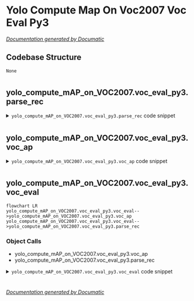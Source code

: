 # Yolo Compute Map On Voc2007 Voc Eval Py3

[_Documentation generated by Documatic_](https://www.documatic.com)

<!---Documatic-section-Codebase Structure-start--->
## Codebase Structure

<!---Documatic-block-system_architecture-start--->
```mermaid
None
```
<!---Documatic-block-system_architecture-end--->

# #
<!---Documatic-section-Codebase Structure-end--->

<!---Documatic-section-yolo_compute_mAP_on_VOC2007.voc_eval_py3.parse_rec-start--->
## yolo_compute_mAP_on_VOC2007.voc_eval_py3.parse_rec

<!---Documatic-section-parse_rec-start--->
<!---Documatic-block-yolo_compute_mAP_on_VOC2007.voc_eval_py3.parse_rec-start--->
<details>
	<summary><code>yolo_compute_mAP_on_VOC2007.voc_eval_py3.parse_rec</code> code snippet</summary>

```python
def parse_rec(filename):
    tree = ET.parse(filename)
    objects = []
    for obj in tree.findall('object'):
        obj_struct = {}
        obj_struct['name'] = obj.find('name').text
        obj_struct['difficult'] = int(obj.find('difficult').text)
        bbox = obj.find('bndbox')
        obj_struct['bbox'] = [int(bbox.find('xmin').text), int(bbox.find('ymin').text), int(bbox.find('xmax').text), int(bbox.find('ymax').text)]
        objects.append(obj_struct)
    return objects
```
</details>
<!---Documatic-block-yolo_compute_mAP_on_VOC2007.voc_eval_py3.parse_rec-end--->
<!---Documatic-section-parse_rec-end--->

# #
<!---Documatic-section-yolo_compute_mAP_on_VOC2007.voc_eval_py3.parse_rec-end--->

<!---Documatic-section-yolo_compute_mAP_on_VOC2007.voc_eval_py3.voc_ap-start--->
## yolo_compute_mAP_on_VOC2007.voc_eval_py3.voc_ap

<!---Documatic-section-voc_ap-start--->
<!---Documatic-block-yolo_compute_mAP_on_VOC2007.voc_eval_py3.voc_ap-start--->
<details>
	<summary><code>yolo_compute_mAP_on_VOC2007.voc_eval_py3.voc_ap</code> code snippet</summary>

```python
def voc_ap(rec, prec, use_07_metric=False):
    if use_07_metric:
        ap = 0.0
        for t in np.arange(0.0, 1.1, 0.1):
            if np.sum(rec >= t) == 0:
                p = 0
            else:
                p = np.max(prec[rec >= t])
            ap = ap + p / 11.0
    else:
        mrec = np.concatenate(([0.0], rec, [1.0]))
        mpre = np.concatenate(([0.0], prec, [0.0]))
        for i in range(mpre.size - 1, 0, -1):
            mpre[i - 1] = np.maximum(mpre[i - 1], mpre[i])
        i = np.where(mrec[1:] != mrec[:-1])[0]
        ap = np.sum((mrec[i + 1] - mrec[i]) * mpre[i + 1])
    return ap
```
</details>
<!---Documatic-block-yolo_compute_mAP_on_VOC2007.voc_eval_py3.voc_ap-end--->
<!---Documatic-section-voc_ap-end--->

# #
<!---Documatic-section-yolo_compute_mAP_on_VOC2007.voc_eval_py3.voc_ap-end--->

<!---Documatic-section-yolo_compute_mAP_on_VOC2007.voc_eval_py3.voc_eval-start--->
## yolo_compute_mAP_on_VOC2007.voc_eval_py3.voc_eval

<!---Documatic-section-voc_eval-start--->
```mermaid
flowchart LR
yolo_compute_mAP_on_VOC2007.voc_eval_py3.voc_eval-->yolo_compute_mAP_on_VOC2007.voc_eval_py3.voc_ap
yolo_compute_mAP_on_VOC2007.voc_eval_py3.voc_eval-->yolo_compute_mAP_on_VOC2007.voc_eval_py3.parse_rec
```

### Object Calls

* yolo_compute_mAP_on_VOC2007.voc_eval_py3.voc_ap
* yolo_compute_mAP_on_VOC2007.voc_eval_py3.parse_rec

<!---Documatic-block-yolo_compute_mAP_on_VOC2007.voc_eval_py3.voc_eval-start--->
<details>
	<summary><code>yolo_compute_mAP_on_VOC2007.voc_eval_py3.voc_eval</code> code snippet</summary>

```python
def voc_eval(detpath, annopath, imagesetfile, classname, cachedir, ovthresh=0.5, use_07_metric=False):
    if not os.path.isdir(cachedir):
        os.mkdir(cachedir)
    cachefile = os.path.join(cachedir, 'annots.pkl')
    with open(imagesetfile, 'r') as f:
        lines = f.readlines()
    imagenames = [x.strip() for x in lines]
    if not os.path.isfile(cachefile):
        recs = {}
        for (i, imagename) in enumerate(imagenames):
            recs[imagename] = parse_rec(annopath.format(imagename))
        with open(cachefile, 'wb') as f:
            cPickle.dump(recs, f)
    else:
        print('!!! cachefile = ', cachefile)
        with open(cachefile, 'rb') as f:
            recs = cPickle.load(f)
    class_recs = {}
    npos = 0
    for imagename in imagenames:
        R = [obj for obj in recs[imagename] if obj['name'] == classname]
        bbox = np.array([x['bbox'] for x in R])
        difficult = np.array([x['difficult'] for x in R]).astype(np.bool)
        det = [False] * len(R)
        npos = npos + sum(~difficult)
        class_recs[imagename] = {'bbox': bbox, 'difficult': difficult, 'det': det}
    detfile = detpath.format(classname)
    with open(detfile, 'r') as f:
        lines = f.readlines()
    splitlines = [x.strip().split(' ') for x in lines]
    image_ids = [x[0] for x in splitlines]
    confidence = np.array([float(x[1]) for x in splitlines])
    BB = np.array([[float(z) for z in x[2:]] for x in splitlines])
    sorted_ind = np.argsort(-confidence)
    sorted_scores = np.sort(-confidence)
    BB = BB[sorted_ind, :]
    image_ids = [image_ids[x] for x in sorted_ind]
    nd = len(image_ids)
    tp = np.zeros(nd)
    fp = np.zeros(nd)
    for d in range(nd):
        R = class_recs[image_ids[d]]
        bb = BB[d, :].astype(float)
        ovmax = -np.inf
        BBGT = R['bbox'].astype(float)
        if BBGT.size > 0:
            ixmin = np.maximum(BBGT[:, 0], bb[0])
            iymin = np.maximum(BBGT[:, 1], bb[1])
            ixmax = np.minimum(BBGT[:, 2], bb[2])
            iymax = np.minimum(BBGT[:, 3], bb[3])
            iw = np.maximum(ixmax - ixmin + 1.0, 0.0)
            ih = np.maximum(iymax - iymin + 1.0, 0.0)
            inters = iw * ih
            uni = (bb[2] - bb[0] + 1.0) * (bb[3] - bb[1] + 1.0) + (BBGT[:, 2] - BBGT[:, 0] + 1.0) * (BBGT[:, 3] - BBGT[:, 1] + 1.0) - inters
            overlaps = inters / uni
            ovmax = np.max(overlaps)
            jmax = np.argmax(overlaps)
        if ovmax > ovthresh:
            if not R['difficult'][jmax]:
                if not R['det'][jmax]:
                    tp[d] = 1.0
                    R['det'][jmax] = 1
                else:
                    fp[d] = 1.0
        else:
            fp[d] = 1.0
    fp = np.cumsum(fp)
    tp = np.cumsum(tp)
    rec = tp / float(npos)
    prec = tp / np.maximum(tp + fp, np.finfo(np.float64).eps)
    ap = voc_ap(rec, prec, use_07_metric)
    return (rec, prec, ap)
```
</details>
<!---Documatic-block-yolo_compute_mAP_on_VOC2007.voc_eval_py3.voc_eval-end--->
<!---Documatic-section-voc_eval-end--->

# #
<!---Documatic-section-yolo_compute_mAP_on_VOC2007.voc_eval_py3.voc_eval-end--->

[_Documentation generated by Documatic_](https://www.documatic.com)